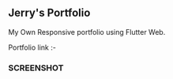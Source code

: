 ## Jerry's Portfolio

My Own Responsive portfolio using Flutter Web.

Portfolio link :- 






###  SCREENSHOT

![]()

![]()


